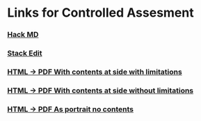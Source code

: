 # Links for Controlled Assesment

### [Hack MD](https://hackmd.io)
### [Stack Edit](https://stackedit.io/app#)
### [HTML -> PDF With contents at side with limitations](https://www.sejda.com/html-to-pdf)
### [HTML -> PDF With contents at side without limitations](https://avepdf.com/html-to-pdf)
### [HTML -> PDF As portrait no contents](https://html2pdf.com/)
